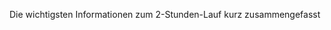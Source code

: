 ﻿---
menu: Technische Angaben
heading: Technische Angaben
order: 5
specs:
    - t: Teilnahme
      d: Alle sind willkommen, auch Gruppen.
    - t: Startgeld
      d: 10 Franken ab Jahrgang 2006
    - t: Start
      d: Der dezentrale Lauf kann vom Samstag, 10. September 2022, 6 Uhr bis Samstag, 17. September 2022, 15 Uhr gestartet werden. Der Lauf in der Oltner Innenstadt startet am Samstag, 17. September 2022 um 15 Uhr.
    - t: Ort
      d: Je nach Kategorie. Der dezentrale Lauf kann an einem beliebigen Ort absolviert werden. Der klassische Lauf startet auf der Kirchgasse in Olten.
    - t: Sponsorgeld
      d: |
        Du registrierst deine Sponsor:innen im Anmeldesystem. Wir senden jedem Sponsor eine E-Mail und fragen nach, ob das Sponsoring so passt. Wir teilen auch mit, welches Fortbewegungsmittel du für den Lauf gewählt hast. Nach dem Lauf senden wir jedem Sponsoren und jeder Sponsorin direkt eine Rechnung. Das Ganze läuft per E-Mail.  Wenn du das Geld selber einziehen willst, gib deine eigene E-Mail-Adresse an. 
    - t: Einzahlungen
      d: |
        Ganz wichtig auch für deine Sponsor:innen: ausschliesslich den offiziellen Einzahlungsschein verwenden, der mit der Rechnung versandt wird. Nur so können wir die einbezahlten Gelder korrekt verbuchen und danach den Gruppen, die mit einem eigenen Projekt gelaufen sind, ihre 33&nbsp;% auszahlen.
    - t: T-Shirts
      d: Wir haben das Startgeld bei den Kindern gestrichen, dafür gibt es aber auch kein kostenloses T-Shirt mehr. Du kannst jedoch bei der Anmeldung ein Lauf-Shirt für 15 CHF mitbestellen. Wer sich bis zum 23. August anmeldet, erhält das T-Shirt noch vor dem Lauf.
    - t: Laufstrecke
      d: Der klassische Lauf findet auf einem Rundkurs von 1,7 km durch die Oltner Innenstadt statt.
    - t: Nachmeldungen
      d: Du kannst dich jederzeit online für den 2-Stunden-Lauf anmelden. Nachmeldungen direkt vor Ort am Samstag sind nicht möglich.
    - t: Organisation
      d: OK Oltner 2-Stunden-Lauf <info@o2h.ch>
---
Die wichtigsten Informationen zum 2-Stunden-Lauf kurz zusammengefasst


